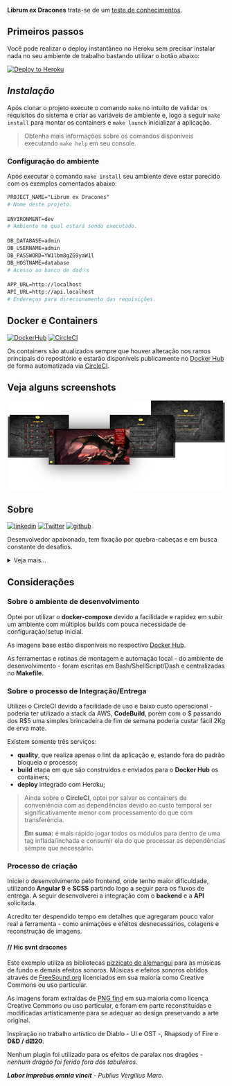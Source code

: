 **Librum ex Dracones** trata-se de um [teste de conhecimentos](https://github.com/WoopSicredi/jobs/issues/6).



## Primeiros passos

Você pode realizar o deploy instantâneo no Heroku sem precisar instalar nada no seu ambiente de trabalho bastando utilizar o botão abaixo:

[![Deploy to Heroku](https://www.herokucdn.com/deploy/button.svg)](https://heroku.com/deploy)



## _Instalação_

Após clonar o projeto execute o comando `make` no intuito de validar os requisitos do sistema e criar as variáveis de ambiente e, logo a seguir `make install` para montar os containers e `make launch` inicializar a aplicação.

> Obtenha mais informações sobre os comandos disponíveis executando `make help` em seu console.



### Configuração do ambiente

Após executar o comando `make install` seu ambiente deve estar parecido com os exemplos comentados abaixo:

```apache
PROJECT_NAME="Librum ex Dracones"
# Nome deste projeto.

ENVIRONMENT=dev
# Ambiente no qual estará sendo executado.

DB_DATABASE=admin
DB_USERNAME=admin
DB_PASSWORD=YW1lbm8gZG9yaW1l
DB_HOSTNAME=database
# Acesso ao banco de dad☉s

APP_URL=http://localhost
API_URL=http://api.localhost
# Endereços para direcionamento das requisições.
```



## Docker e Containers
[url-dockerhub]: https://hub.docker.com/repository/docker/lambdadeveloper/sicredi
[url-circleci ]: https://app.circleci.com/pipelines/github/jmurowaniecki/sicredi-librum-ex-dracones

[![DockerHub][ico-dockerhub]][url-dockerhub]
[![CircleCI][ico-circleci]][url-circleci]

Os containers são atualizados sempre que houver alteração nos ramos principais do repositório e estarão disponíveis publicamente no [Docker Hub][url-dockerhub] de forma automatizada via [CircleCI][url-circleci].



## Veja alguns screenshots

[![Página interna](.../assets/screenshots.png)](../assets/)


## Sobre
<!-- Makefile:about -->
[![linkedin ][ico-linkedin ]](https://www.linkedin.com/in/php-developer)
[![Twitter  ][ico-twitter  ]](https://twitter.com/0xD3C0D3)
[![github   ][ico-github   ]](https://github.com/jmurowaniecki)
<!-- Makefile:/about -->

Desenvolvedor apaixonado, tem fixação por quebra-cabeças e em busca constante de desafios.

<details>
  <summary>Veja mais...</summary>

  Fascinado por astronomia, física quântica, energia (e matéria) escura, inflação e destino entrópico do multiverso, alquimista e claro: coach de biohacking quântico, neuroprogramação, pseudocientista, astrólogo mentor de **η+1** desavisados.

  O author também é RPGista, guitarrista, artista marcial e atirador. Carrega a culpa de quebrar constantemente a 4ª parede com extensos monólogos.

  [![instagram][ico-instagram]](https://instagram.com/john.bmp)
</details>



## Considerações

### Sobre o ambiente de desenvolvimento

Optei por utilizar o **docker-compose** devido a facilidade e rapidez em subir um ambiente com múltiplos builds com pouca necessidade de configuração/setup inicial.

As imagens base estão disponíveis no respectivo [Docker Hub][url-dockerhub].

As ferramentas e rotinas de montagem e automação local - do ambiente de desenvolvimento - foram escritas em Bash/ShellScript/Dash e centralizadas no **Makefile**.



### Sobre o processo de Integração/Entrega

Utilizei o CircleCI devido a facilidade de uso e baixo custo operacional - poderia ter utilizado a stack da AWS, **CodeBuild**, porém com o $ passando dos R$5 uma simples brincadeira de fim de semana poderia custar fácil 2Kg de erva mate.

Existem somente três serviços:
- **quality**, que realiza apenas o lint da aplicação e, estando fora do padrão bloqueia o processo;
- **build** etapa em que são construídos e enviados para o **Docker Hub** os containers;
- **deploy** integrado com Heroku;

> Ainda sobre o **CircleCI**, optei por salvar os containers de conveniência com as dependências devido ao custo temporal ser significativamente menor com processamento do que com transferência.
>
> **Em suma:** é mais rápido jogar todos os módulos para dentro de uma tag inflada/inchada e consumir ela do que processar as dependências sempre que necessário.



### Processo de criação

Iniciei o desenvolvimento pelo frontend, onde tenho maior dificuldade, utilizando **Angular 9** e **SCSS** partindo logo a seguir para os fluxos de entrega. A seguir desenvolverei a integração com o **backend** e a **API** solicitada.

Acredito ter despendido tempo em detalhes que agregaram pouco valor real a ferramenta - como animações e efeitos desnecessários, colagens e reconstrução de imagens.



#### // Hic svnt dracones

Este exemplo utiliza as bibliotecas [pizzicato de alemangui](https://github.com/alemangui/pizzicato) para as músicas de fundo e demais efeitos sonoros. Músicas e efeitos sonoros obtidos através de [FreeSound.org](https://freesound.org/) licenciados em sua maioria como Creative Commons ou uso particular.

As imagens foram extraídas de [PNG find](https://www.pngfind.com/) em sua maioria como licença Creative Commons ou uso particular, e foram em parte reconstituídas e modificadas artisticamente para se adequar ao design preservando a arte original.

Inspiração no trabalho artístico de Diablo - UI e OST -, Rhapsody of Fire e **D&D / d⚂20**.

Nenhum plugin foi utilizado para os efeitos de paralax nos dragões - _nenhum dragão foi ferido fora dos tabuleiros_.

_**Labor improbus omnia vincit** - Publius Vergilius Maro._



[](ASSETS)

[ico-twitter  ]: https://img.shields.io/badge/Twitter-0xD3C0D3-6f42c1?style=flat-square&logo=twitter&logoColor=fff
[ico-instagram]: https://img.shields.io/badge/Instagram-john.bmp-d73a49?style=flat-square&logo=instagram&logoColor=fff
[ico-linkedin ]: https://img.shields.io/badge/linkedin-php--developer-1488C6?style=flat-square&logo=linkedin&logoColor=fff
[ico-github   ]: https://img.shields.io/badge/github-jmurowaniecki-0366d6?style=flat-square&logo=github&logoColor=fff
[ico-dockerhub]: https://img.shields.io/badge/λ::dev-sicredi-099cec?style=flat-square&logo=docker&logoColor=fff
[ico-circleci ]: https://img.shields.io/circleci/build/github/jmurowaniecki/sicredi-librum-ex-dracones?label=CircleCI&logo=circleci&style=flat-square&token=b9fd25eb908755fd60791b8b3bee30e4641ac9e7
